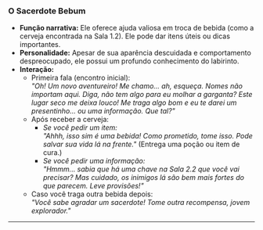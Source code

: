 ### **O Sacerdote Bebum**

- **Função narrativa:** Ele oferece ajuda valiosa em troca de bebida (como a cerveja encontrada na Sala 1.2). Ele pode dar itens úteis ou dicas importantes.
- **Personalidade:** Apesar de sua aparência descuidada e comportamento despreocupado, ele possui um profundo conhecimento do labirinto.
- **Interação:**
  - Primeira fala (encontro inicial):  
    _"Oh! Um novo aventureiro! Me chamo... ah, esqueça. Nomes não importam aqui. Diga, não tem algo para eu molhar a garganta? Este lugar seco me deixa louco! Me traga algo bom e eu te darei um presentinho... ou uma informação. Que tal?"_
  - Após receber a cerveja:
    - _Se você pedir um item:_  
      _"Ahhh, isso sim é uma bebida! Como prometido, tome isso. Pode salvar sua vida lá na frente."_ (Entrega uma poção ou item de cura.)
    - _Se você pedir uma informação:_  
      _"Hmmm... sabia que há uma chave na Sala 2.2 que você vai precisar? Mas cuidado, os inimigos lá são bem mais fortes do que parecem. Leve provisões!"_
  - Caso você traga outra bebida depois:  
    _"Você sabe agradar um sacerdote! Tome outra recompensa, jovem explorador."_

---
